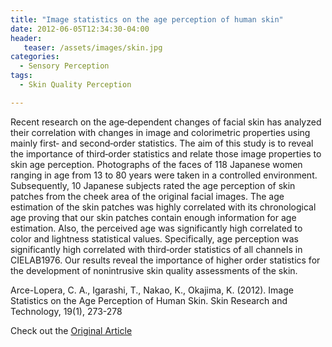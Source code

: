```yaml
---
title: "Image statistics on the age perception of human skin"
date: 2012-06-05T12:34:30-04:00
header:
   teaser: /assets/images/skin.jpg
categories:
  - Sensory Perception
tags:
  - Skin Quality Perception

---
```


Recent research on the age‐dependent changes of facial skin has analyzed their correlation with changes in 
image and colorimetric properties using mainly first‐ and second‐order statistics. The aim of this study 
is to reveal the importance of third‐order statistics and relate those image properties to skin age perception.
Photographs of the faces of 118 Japanese women ranging in age from 13 to 80 years were taken in a controlled 
environment. Subsequently, 10 Japanese subjects rated the age perception of skin patches from the cheek area 
of the original facial images.
The age estimation of the skin patches was highly correlated with its chronological age proving that our 
skin patches contain enough information for age estimation. Also, the perceived age was significantly high 
correlated to color and lightness statistical values. Specifically, age perception was significantly high 
correlated with third‐order statistics of all channels in CIELAB1976.
Our results reveal the importance of higher order statistics for the development of nonintrusive 
skin quality assessments of the skin.

Arce-Lopera, C. A., Igarashi, T., Nakao, K., Okajima, K. (2012). 
Image Statistics on the Age Perception of Human Skin. 
Skin Research and Technology, 19(1), 273-278

Check out the [Original Article][URL] 

[URL]:   https://doi.org/10.1111/j.1600-0846.2012.00638.x